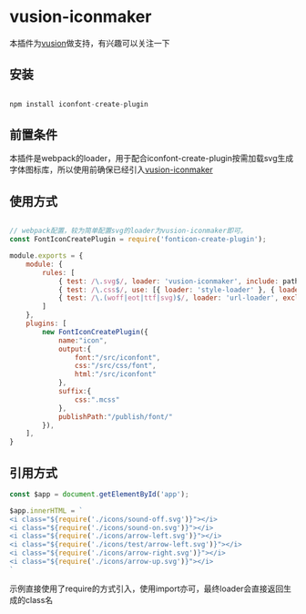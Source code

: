 # vusion-iconmaker

本插件为[vusion](https://github.com/vusion/vusion)做支持，有兴趣可以关注一下

## 安装

```javascript

npm install iconfont-create-plugin

```
## 前置条件

本插件是webpack的loader，用于配合iconfont-create-plugin按需加载svg生成字体图标库，所以使用前确保已经引入[vusion-iconmaker](https://www.npmjs.com/package/iconfont-create-plugin)

## 使用方式

```javascript

// webpack配置，较为简单配置svg的loader为vusion-iconmaker即可。
const FontIconCreatePlugin = require('fonticon-create-plugin');

module.exports = {
    module: {
        rules: [
            { test: /\.svg$/, loader: 'vusion-iconmaker', include: path.join(__dirname, 'src/icons') },
            { test: /\.css$/, use: [{ loader: 'style-loader' }, { loader: 'css-loader' }] },
            { test: /\.(woff|eot|ttf|svg)$/, loader: 'url-loader', exclude: path.join(__dirname, 'src/icons') }
        ]
    },
    plugins: [
        new FontIconCreatePlugin({
            name:"icon",
            output:{
                font:"/src/iconfont",
                css:"/src/css/font",
                html:"/src/iconfont"
            },
            suffix:{
                css:".mcss"
            },
            publishPath:"/publish/font/"
        }),
    ],
}

```
## 引用方式

```javascript
const $app = document.getElementById('app');

$app.innerHTML = `
<i class="${require('./icons/sound-off.svg')}"></i>
<i class="${require('./icons/sound-on.svg')}"></i>
<i class="${require('./icons/arrow-left.svg')}"></i>
<i class="${require('./icons/test/arrow-left.svg')}"></i>
<i class="${require('./icons/arrow-right.svg')}"></i>
<i class="${require('./icons/arrow-up.svg')}"></i>
`
```
示例直接使用了require的方式引入，使用import亦可，最终loader会直接返回生成的class名
